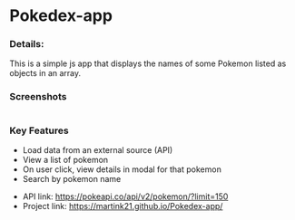 # Pokedex-app

### Details:

This is a simple js app that displays the names of some Pokemon listed as objects in an array.

### Screenshots
![]()
 
### Key Features
- Load data from an external source (API)
- View a list of pokemon
- On user click, view details in modal for that pokemon
- Search by pokemon name

* API link: https://pokeapi.co/api/v2/pokemon/?limit=150 
* Project link: https://martink21.github.io/Pokedex-app/
